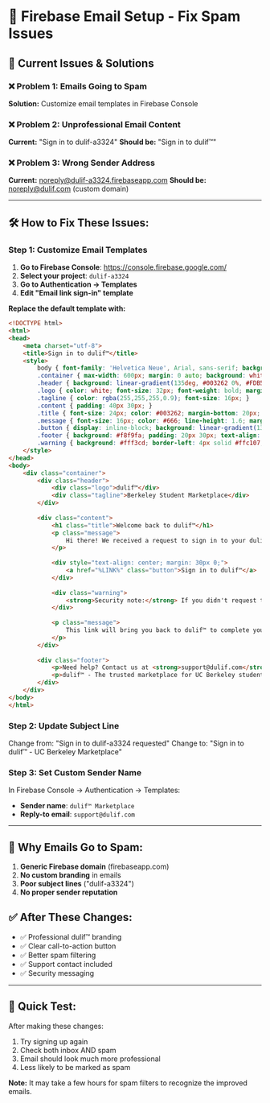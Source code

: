 # 🔧 Firebase Email Setup - Fix Spam Issues

## 🚨 **Current Issues & Solutions**

### ❌ **Problem 1: Emails Going to Spam**
**Solution:** Customize email templates in Firebase Console

### ❌ **Problem 2: Unprofessional Email Content**
**Current:** "Sign in to dulif-a3324"
**Should be:** "Sign in to dulif™"

### ❌ **Problem 3: Wrong Sender Address**
**Current:** noreply@dulif-a3324.firebaseapp.com
**Should be:** noreply@dulif.com (custom domain)

---

## 🛠️ **How to Fix These Issues:**

### **Step 1: Customize Email Templates**

1. **Go to Firebase Console**: https://console.firebase.google.com/
2. **Select your project**: `dulif-a3324`
3. **Go to Authentication → Templates**
4. **Edit "Email link sign-in" template**

**Replace the default template with:**

```html
<!DOCTYPE html>
<html>
<head>
    <meta charset="utf-8">
    <title>Sign in to dulif™</title>
    <style>
        body { font-family: 'Helvetica Neue', Arial, sans-serif; background: #f8f9fa; margin: 0; padding: 20px; }
        .container { max-width: 600px; margin: 0 auto; background: white; border-radius: 12px; box-shadow: 0 4px 20px rgba(0,0,0,0.1); overflow: hidden; }
        .header { background: linear-gradient(135deg, #003262 0%, #FDB515 100%); padding: 30px; text-align: center; }
        .logo { color: white; font-size: 32px; font-weight: bold; margin-bottom: 10px; }
        .tagline { color: rgba(255,255,255,0.9); font-size: 16px; }
        .content { padding: 40px 30px; }
        .title { font-size: 24px; color: #003262; margin-bottom: 20px; font-weight: 600; }
        .message { font-size: 16px; color: #666; line-height: 1.6; margin-bottom: 30px; }
        .button { display: inline-block; background: linear-gradient(135deg, #003262 0%, #002a54 100%); color: white; padding: 16px 32px; border-radius: 8px; text-decoration: none; font-weight: 600; font-size: 16px; box-shadow: 0 4px 12px rgba(0,50,98,0.3); }
        .footer { background: #f8f9fa; padding: 20px 30px; text-align: center; font-size: 14px; color: #666; }
        .warning { background: #fff3cd; border-left: 4px solid #ffc107; padding: 15px; margin: 20px 0; font-size: 14px; }
    </style>
</head>
<body>
    <div class="container">
        <div class="header">
            <div class="logo">dulif™</div>
            <div class="tagline">Berkeley Student Marketplace</div>
        </div>
        
        <div class="content">
            <h1 class="title">Welcome back to dulif™</h1>
            <p class="message">
                Hi there! We received a request to sign in to your dulif™ account using this email address.
            </p>
            
            <div style="text-align: center; margin: 30px 0;">
                <a href="%LINK%" class="button">Sign in to dulif™</a>
            </div>
            
            <div class="warning">
                <strong>Security note:</strong> If you didn't request this sign-in link, you can safely ignore this email. The link will expire in 1 hour.
            </div>
            
            <p class="message">
                This link will bring you back to dulif™ to complete your sign-in process securely.
            </p>
        </div>
        
        <div class="footer">
            <p>Need help? Contact us at <strong>support@dulif.com</strong></p>
            <p>dulif™ - The trusted marketplace for UC Berkeley students</p>
        </div>
    </div>
</body>
</html>
```

### **Step 2: Update Subject Line**
Change from: "Sign in to dulif-a3324 requested"
Change to: "Sign in to dulif™ - UC Berkeley Marketplace"

### **Step 3: Set Custom Sender Name**
In Firebase Console → Authentication → Templates:
- **Sender name**: `dulif™ Marketplace`
- **Reply-to email**: `support@dulif.com`

---

## 📧 **Why Emails Go to Spam:**

1. **Generic Firebase domain** (firebaseapp.com) 
2. **No custom branding** in emails
3. **Poor subject lines** ("dulif-a3324")
4. **No proper sender reputation**

## ✅ **After These Changes:**

- ✅ Professional dulif™ branding
- ✅ Clear call-to-action button
- ✅ Better spam filtering
- ✅ Support contact included
- ✅ Security messaging

---

## 🚀 **Quick Test:**

After making these changes:
1. Try signing up again
2. Check both inbox AND spam
3. Email should look much more professional
4. Less likely to be marked as spam

**Note:** It may take a few hours for spam filters to recognize the improved emails.